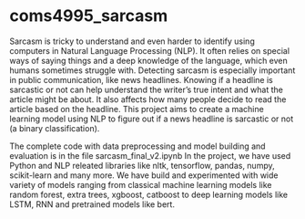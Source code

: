 # coms4995_sarcasm

Sarcasm is tricky to understand and even harder to identify using computers in Natural Language Processing
(NLP). It often relies on special ways of saying things and a deep knowledge of the language, which even humans
sometimes struggle with. Detecting sarcasm is especially important in public communication, like news headlines.
Knowing if a headline is sarcastic or not can help understand the writer’s true intent and what the article might be about. It
also affects how many people decide to read the article based on the headline. This project aims to create a machine
learning model using NLP to figure out if a news headline is sarcastic or not (a binary classification).


The complete code with data preprocessing and model building and evaluation is in the file sarcasm_final_v2.ipynb
In the project, we have used Python and NLP releated libraries like nltk, tensorflow, pandas, numpy, scikit-learn and many more.
We have build and experimented with wide variety of models ranging from classical machine learning models like random forest, extra trees, xgboost, catboost
to deep learning models like LSTM, RNN and pretrained models like bert.
